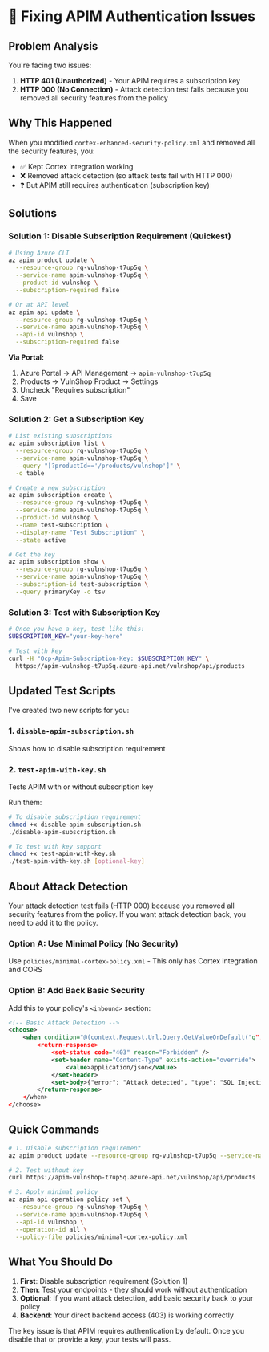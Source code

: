 # 🔐 Fixing APIM Authentication Issues

## Problem Analysis

You're facing two issues:

1. **HTTP 401 (Unauthorized)** - Your APIM requires a subscription key
2. **HTTP 000 (No Connection)** - Attack detection test fails because you removed all security features from the policy

## Why This Happened

When you modified `cortex-enhanced-security-policy.xml` and removed all the security features, you:
- ✅ Kept Cortex integration working
- ❌ Removed attack detection (so attack tests fail with HTTP 000)
- ❓ But APIM still requires authentication (subscription key)

## Solutions

### Solution 1: Disable Subscription Requirement (Quickest)

```bash
# Using Azure CLI
az apim product update \
  --resource-group rg-vulnshop-t7up5q \
  --service-name apim-vulnshop-t7up5q \
  --product-id vulnshop \
  --subscription-required false

# Or at API level
az apim api update \
  --resource-group rg-vulnshop-t7up5q \
  --service-name apim-vulnshop-t7up5q \
  --api-id vulnshop \
  --subscription-required false
```

**Via Portal:**
1. Azure Portal → API Management → `apim-vulnshop-t7up5q`
2. Products → VulnShop Product → Settings
3. Uncheck "Requires subscription"
4. Save

### Solution 2: Get a Subscription Key

```bash
# List existing subscriptions
az apim subscription list \
  --resource-group rg-vulnshop-t7up5q \
  --service-name apim-vulnshop-t7up5q \
  --query "[?productId=='/products/vulnshop']" \
  -o table

# Create a new subscription
az apim subscription create \
  --resource-group rg-vulnshop-t7up5q \
  --service-name apim-vulnshop-t7up5q \
  --product-id vulnshop \
  --name test-subscription \
  --display-name "Test Subscription" \
  --state active

# Get the key
az apim subscription show \
  --resource-group rg-vulnshop-t7up5q \
  --service-name apim-vulnshop-t7up5q \
  --subscription-id test-subscription \
  --query primaryKey -o tsv
```

### Solution 3: Test with Subscription Key

```bash
# Once you have a key, test like this:
SUBSCRIPTION_KEY="your-key-here"

# Test with key
curl -H "Ocp-Apim-Subscription-Key: $SUBSCRIPTION_KEY" \
  https://apim-vulnshop-t7up5q.azure-api.net/vulnshop/api/products
```

## Updated Test Scripts

I've created two new scripts for you:

### 1. `disable-apim-subscription.sh`
Shows how to disable subscription requirement

### 2. `test-apim-with-key.sh`
Tests APIM with or without subscription key

Run them:
```bash
# To disable subscription requirement
chmod +x disable-apim-subscription.sh
./disable-apim-subscription.sh

# To test with key support
chmod +x test-apim-with-key.sh
./test-apim-with-key.sh [optional-key]
```

## About Attack Detection

Your attack detection test fails (HTTP 000) because you removed all security features from the policy. If you want attack detection back, you need to add it to the policy.

### Option A: Use Minimal Policy (No Security)
Use `policies/minimal-cortex-policy.xml` - This only has Cortex integration and CORS

### Option B: Add Back Basic Security
Add this to your policy's `<inbound>` section:
```xml
<!-- Basic Attack Detection -->
<choose>
    <when condition="@(context.Request.Url.Query.GetValueOrDefault("q", "").Contains("' OR '"))">
        <return-response>
            <set-status code="403" reason="Forbidden" />
            <set-header name="Content-Type" exists-action="override">
                <value>application/json</value>
            </set-header>
            <set-body>{"error": "Attack detected", "type": "SQL Injection"}</set-body>
        </return-response>
    </when>
</choose>
```

## Quick Commands

```bash
# 1. Disable subscription requirement
az apim product update --resource-group rg-vulnshop-t7up5q --service-name apim-vulnshop-t7up5q --product-id vulnshop --subscription-required false

# 2. Test without key
curl https://apim-vulnshop-t7up5q.azure-api.net/vulnshop/api/products

# 3. Apply minimal policy
az apim api operation policy set \
  --resource-group rg-vulnshop-t7up5q \
  --service-name apim-vulnshop-t7up5q \
  --api-id vulnshop \
  --operation-id all \
  --policy-file policies/minimal-cortex-policy.xml
```

## What You Should Do

1. **First**: Disable subscription requirement (Solution 1)
2. **Then**: Test your endpoints - they should work without authentication
3. **Optional**: If you want attack detection, add basic security back to your policy
4. **Backend**: Your direct backend access (403) is working correctly

The key issue is that APIM requires authentication by default. Once you disable that or provide a key, your tests will pass. 